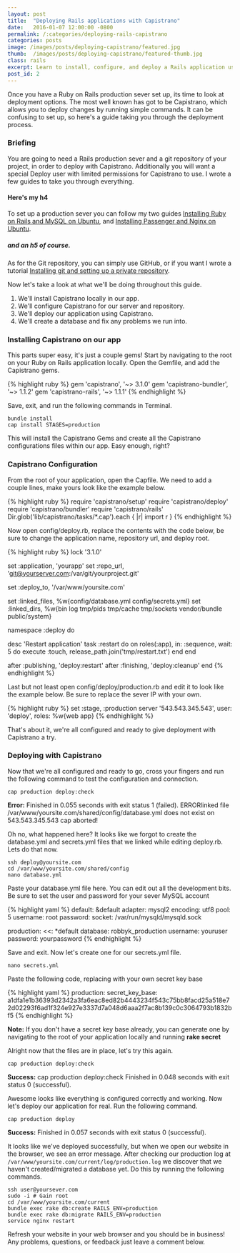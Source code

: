 ```yaml
---
layout: post
title:  "Deploying Rails applications with Capistrano"
date:   2016-01-07 12:00:00 -0800
permalink: /:categories/deploying-rails-capistrano
categories: posts
image: /images/posts/deploying-capistrano/featured.jpg
thumb:  /images/posts/deploying-capistrano/featured-thumb.jpg
class: rails
excerpt: Learn to install, configure, and deploy a Rails application using Capistrano.
post_id: 2
---
```


Once you have a Ruby on Rails production sever set up, its time to look at deployment options. The most well known has got to be Capistrano, which allows you to deploy changes by running simple commands. It can be confusing to set up, so here's a guide taking you through the deployment process.

### Briefing

You are going to need a Rails production sever and a git repository of your project, in order to deploy with Capistrano. Additionally you will want a special Deploy user with limited permissions for Capistrano to use. I wrote a few guides to take you through everything.

#### Here's my h4

To set up a production sever you can follow my two guides [Installing Ruby on Rails and MySQL on Ubuntu](/ubuntu/installing-rails-mysql-ubuntu), and [Installing Passenger and Nginx on Ubuntu](/ubuntu/installing-passenger-nginx-ubuntu).

##### and an h5 of course.

As for the Git repository, you can simply use GitHub, or if you want I wrote a tutorial [Installing git and setting up a private repository](/ubuntu/installing-git-ubuntu-creating-repository).

Now let's take a look at what we'll be doing throughout this guide.

1. We'll install Capistrano locally in our app.
2. We'll configure Capistrano for our server and repository.
3. We'll deploy our application using Capistrano.
4. We'll create a database and fix any problems we run into.

### Installing Capistrano on our app

This parts super easy, it's just a couple gems! Start by navigating to the root on your Ruby on Rails application locally. Open the Gemfile, and add the Capistrano gems.


{% highlight ruby %}
gem 'capistrano', '~> 3.1.0'
gem 'capistrano-bundler', '~> 1.1.2'
gem 'capistrano-rails', '~> 1.1.1'
{% endhighlight %}

Save, exit, and run the following commands in Terminal.

```nohighlight
bundle install
cap install STAGES=production
```

This will install the Capistrano Gems and create all the Capistrano configurations files within our app. Easy enough, right?

### Capistrano Configuration

From the root of your application, open the Capfile. We need to add a couple lines, make yours look like the example below.

{% highlight ruby %}
require 'capistrano/setup'
require 'capistrano/deploy'
require 'capistrano/bundler'
require 'capistrano/rails'
Dir.glob('lib/capistrano/tasks/*.cap').each { |r| import r }
{% endhighlight %}

Now open config/deploy.rb, replace the contents with the code below, be sure to change the application name, repository url, and deploy root.

{% highlight ruby %}
lock '3.1.0'

set :application, 'yourapp'
set :repo_url, 'git@yourserver.com:/var/git/yourproject.git'

set :deploy_to, '/var/www/yoursite.com'

set :linked_files, %w{config/database.yml config/secrets.yml}
set :linked_dirs, %w{bin log tmp/pids tmp/cache tmp/sockets vendor/bundle public/system}

namespace :deploy do

  desc 'Restart application'
  task :restart do
    on roles(:app), in: :sequence, wait: 5 do
      execute :touch, release_path.join('tmp/restart.txt')
    end
  end

  after :publishing, 'deploy:restart'
  after :finishing, 'deploy:cleanup'
end
{% endhighlight %}

Last but not least open config/deploy/production.rb and edit it to look like the example below. Be sure to replace the sever IP with your own.

{% highlight ruby %}
set :stage, :production
server '543.543.345.543', user: 'deploy', roles: %w{web app}
{% endhighlight %}

That's about it, we're all configured and ready to give deployment with Capistrano a try.

### Deploying with Capistrano

Now that we're all configured and ready to go, cross your fingers and run the following command to test the configuration and connection.

```nohighlight
cap production deploy:check
```

**Error:** Finished in 0.055 seconds with exit status 1 (failed). ERRORlinked file /var/www/yoursite.com/shared/config/database.yml does not exist on 543.543.345.543 cap aborted!

Oh no, what happened here? It looks like we forgot to create the database.yml and secrets.yml files that we linked while editing deploy.rb. Lets do that now.

```nohighlight
ssh deploy@yoursite.com
cd /var/www/yoursite.com/shared/config
nano database.yml
```

Paste your database.yml file here. You can edit out all the development bits. Be sure to set the user and password for your sever MySQL account

{% highlight yaml %}
default: &default
  adapter: mysql2
  encoding: utf8
  pool: 5
  username: root
  password:
  socket: /var/run/mysqld/mysqld.sock

production:
  <<: *default
  database: robbyk_production
  username: youruser
  password: yourpassword
{% endhighlight %}

Save and exit. Now let's create one for our secrets.yml file.

```nohighlight
nano secrets.yml
```

Paste the following code, replacing with your own secret key base

{% highlight yaml %}
production:
  secret_key_base: a1dfa1e1b36393d2342a3fa6eac8ed82b4443234f543c75bb8facd25a518e72d02293f6ad1f324e927e3337d7a048d6aaa2f7ac8b139c0c3064793b1832bf5
{% endhighlight %}

**Note:** If you don't have a secret key base already, you can generate one by navigating to the root of your application locally and running **rake secret**

Alright now that the files are in place, let's try this again.

```nohighlight
cap production deploy:check
```

**Success:** cap production deploy:check Finished in 0.048 seconds with exit status 0 (successful).

Awesome looks like everything is configured correctly and working. Now let's deploy our application for real. Run the following command.

```nohighlight
cap production deploy
```

**Success:** Finished in 0.057 seconds with exit status 0 (successful).

It looks like we've deployed successfully, but when we open our website in the browser, we see an error message. After checking our production log at `/var/www/yoursite.com/current/log/production.log` we discover that we haven't created/migrated a database yet. Do this by running the following commands.

```nohighlight
ssh user@yoursever.com
sudo -i # Gain root
cd /var/www/yoursite.com/current
bundle exec rake db:create RAILS_ENV=production
bundle exec rake db:migrate RAILS_ENV=production
service nginx restart
```

Refresh your website in your web browser and you should be in business! Any problems, questions, or feedback just leave a comment below.